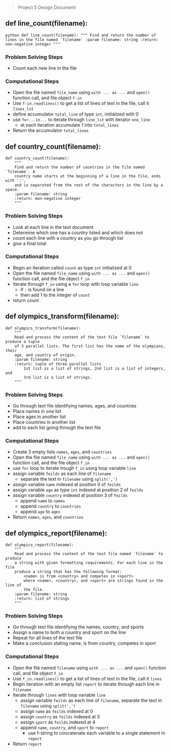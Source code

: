 > Project 5 Design Document

## def line_count(filename):
``python
def line_count(filename):
    """
    Find and return the number of lines in the file named `filename`
    :param filename: string
    :return: non-negative integer
    """
``
### Problem Solving Steps
- Count each new line in the file

### Computational Steps
- Open the file named `file_name` using `with ... as ...` and `open()` function call,
and file object `f-in`
- Use `f-in.readlines()` to get a list of lines of text in the file, call it `lines_lst`
- define accumulator `total_line` of type `int`, initialized with 0
- use `for...in...` to iterate through `line_lst` with iterator `one_line`
  - at each iteration accumulate 1 into `total_lines`
- Return the accumulator `total_lines` 

## def country_count(filename):
````
def country_count(filename):
    """
    Find and return the number of countries in the file named `filename`. A
    country name starts at the beginning of a line in the file, ends with ':',
    and is separated from the rest of the characters in the line by a space.
    :param filename: string
    :return: mon-negative integer
    """
````

### Problem Solving Steps
- Look at each line in the text document
- Determine which one has a country listed and which does not
- count each line with a country as you go through list
- give a final total

### Computational Steps
- Begin an iteration called `count` as type `int` initialized at 0 
- Open the file named `file_name` using `with ... as ...` and `open()` function call,
and the file object `f_in`
- Iterate through `f_in` using a `for` loop with loop variable `line`
  - if `:` is found on a line
  - then add 1 to the integer of `count`
- return count

## def olympics_transform(filename):
````
def olympics_transform(filename):
    """
    Read and process the content of the text file `filename` to produce a tuple
    of 3 parallel lists. The first list has the name of the olympians, their
    age, and country of origin.
    :param filename: string
    :return: tuple of three parallel lists
        1st list is a list of strings, 2nd list is a list of integers, and
        3rd list is a list of strings.
    """
````
### Problem Solving Steps
- Go through text file identifying names, ages, and countries
- Place names in one list
- Place ages in another list
- Place countries in another list 
- add to each list going through the text file

### Computational Steps
- Create 3 empty lists `names`, `ages`, and `countries`
- Open the file named `file_name` using `with ... as ...` and `open()` function call,
and the file object `f_in`
- use `for` loop to iterate trough `f_in` using loop variable `line`
- assign variable `feilds` as each line of `filename` 
  - separate the text in `filename` using `split(',')`
- assign variable `name` indexed at position 0 of `feilds`
- assign variable `age` as type `int` indexed at position 2 of `feilds`
- assign variable `country` indexed at position 3 of `feilds`
  - append `name` to `names`
  - append `country` to `countries`
  - append `age` to `ages`
- Return `names`, `ages`, and `countries`

## def olympics_report(filename):
````
def olympics_report(filename):
    """
    Read and process the content of the text file named `filename` to produce
    a string with given formatting requirements. For each line in the file
    produce a string that has the following format:
        <name> is from <country> and competes in <sport>
        where <name>, <country>, and <sport> are strings found in the line of
        the file.
    :param filename: string
    :return: list of strings
    """
````
### Problem Solving Steps
- Go through text file identifying the names, country, and sports
- Assign a name to both a country and sport on the line
- Repeat for all lines of the text file
- Make a conclusion stating name, is from country, competes in sport

### Computational Steps
- Open the file named `filename` using `with ... as ...` and `open()` function call,
and file object `f_in`
- Use `f_in.readlines()` to get a list of lines of text in the file, call it `lines`
- Begin iteration with an empty list `report` to iterate through each line in `filename`
- Iterate through `lines` with loop variable `line`
  - assign variable `feilds` as each line of `filename`, separate the text in `filename` using `split(',')`
  - assign `name` as `feilds` indexed at 0
  - assign `country` as `feilds` indexed at 3
  - assign `sport` as `feilds` indexed at 4
  - append `name`, `country`, and `sport` to `report`
    - use f-string to concatenate each variable to a single statement in `report`
- Return `report`